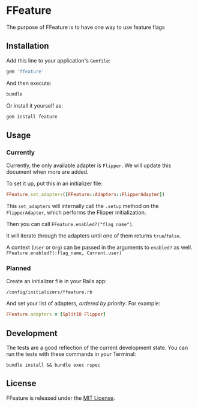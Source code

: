 # FFeature

The purpose of FFeature is to have one way to use feature flags

## Installation

Add this line to your application's `Gemfile`:

```ruby
gem 'ffeature'
```

And then execute:

```sh
bundle
```

Or install it yourself as:

```sh
gem install feature
```

## Usage

### Currently

Currently, the only available adapter is `Flipper`.
We will update this document when more are added.

To set it up, put this in an initializer file:

```ruby
FFeature.set_adapters([FFeature::Adapters::FlipperAdapter])
```

This `set_adapters` will internally call the `.setup` method on the `FlipperAdapter`, which performs the Flipper initialization.

Then you can call `FFeature.enabled?("flag name")`.

It will iterate through the adapters until one of them returns `true`/`false`.

A context (`User` or `Org`) can be passed in the arguments to `enabled?` as well. `FFeature.enabled?(:flag_name, Current.user)`

### Planned

Create an initializer file in your Rails app:

`/config/initializers/ffeature.rb`

And set your list of adapters, _ordered by priority_. For example:

```ruby
FFeature.adapters = [SplitIO Flipper]
```

## Development

The tests are a good reflection of the current development state.
You can run the tests with these commands in your Terminal:

```
bundle install && bundle exec rspec
```

## License

FFeature is released under the [MIT License](https://choosealicense.com/licenses/mit).

